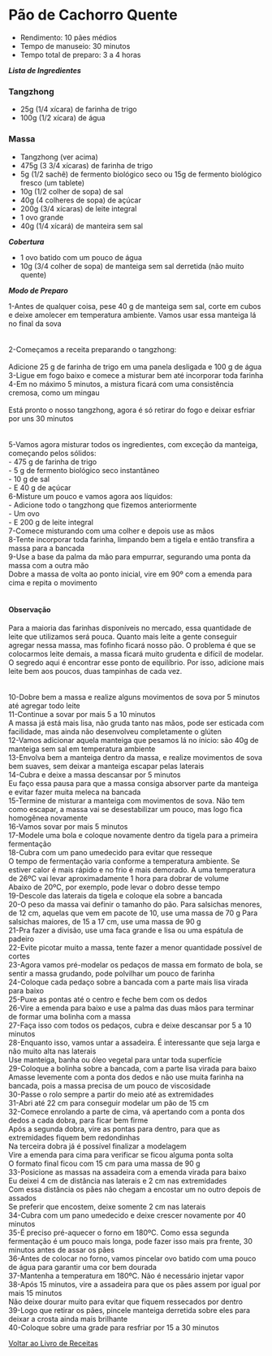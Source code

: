 # Pão de Cachorro Quente

* Rendimento: 10 pães médios
* Tempo de manuseio: 30 minutos
* Tempo total de preparo: 3 a 4 horas

_**Lista de Ingredientes**_

### Tangzhong
* 25g (1/4 xícara) de farinha de trigo
* 100g (1/2 xícara) de água

### Massa
* Tangzhong (ver acima)
* 475g (3 3/4 xícaras) de farinha de trigo
* 5g (1/2 sachê) de fermento biológico seco ou 15g de fermento biológico fresco (um tablete)
* 10g (1/2 colher de sopa) de sal
* 40g (4 colheres de sopa) de açúcar
* 200g (3/4 xícaras) de leite integral
* 1 ovo grande
* 40g (1/4 xícará) de manteira sem sal

_**Cobertura**_
* 1 ovo batido com um pouco de água
* 10g (3/4 colher de sopa) de manteiga sem sal derretida (não muito quente)

_**Modo de Preparo**_

1-Antes de qualquer coisa, pese 40 g de manteiga sem sal, corte em cubos e deixe amolecer em temperatura ambiente. Vamos usar essa manteiga lá no final da sova
<br>
<br>
<br>
2-Começamos a receita preparando o tangzhong:
<br>
<br>
Adicione 25 g de farinha de trigo em uma panela desligada e 100 g de água<br>
3-Ligue em fogo baixo e comece a misturar bem até incorporar toda farinha<br>
4-Em no máximo 5 minutos, a mistura ficará com uma consistência cremosa, como um mingau
<br>
<br>
Está pronto o nosso tangzhong, agora é só retirar do fogo e deixar esfriar por uns 30 minutos
<br>
<br>
<br>
5-Vamos agora misturar todos os ingredientes, com exceção da manteiga, começando pelos sólidos:
       <br>- 475 g de farinha de trigo
       <br>- 5 g de fermento biológico seco instantâneo
       <br>- 10 g de sal
       <br>- E 40 g de açúcar<br>
6-Misture um pouco e vamos agora aos líquidos:
       <br>- Adicione todo o tangzhong que fizemos anteriormente
       <br>- Um ovo
       <br>- E 200 g de leite integral<br>
7-Comece misturando com uma colher e depois use as mãos<br>
8-Tente incorporar toda farinha, limpando bem a tigela e então transfira a massa para a bancada<br>
9-Use a base da palma da mão para empurrar, segurando uma ponta da massa com a outra mão<br>
Dobre a massa de volta ao ponto inicial, vire em 90º com a emenda para cima e repita o movimento<br>
<br>

#### Observação

Para a maioria das farinhas disponíveis no mercado, essa quantidade de leite que utilizamos será pouca. Quanto mais leite a gente conseguir agregar nessa massa, mas fofinho ficará nosso pão. 
O problema é que se colocarmos leite demais, a massa ficará muito grudenta e difícil de modelar.
O segredo aqui é encontrar esse ponto de equilíbrio.
Por isso, adicione mais leite bem aos poucos, duas tampinhas de cada vez.
<br>
<br>
<br>
10-Dobre bem a massa e realize alguns movimentos de sova por 5 minutos até agregar todo leite<br>
11-Continue a sovar por mais 5 a 10 minutos<br>
A massa já está mais lisa, não gruda tanto nas mãos, pode ser esticada com facilidade, mas ainda não desenvolveu completamente o glúten<br>
12-Vamos adicionar aquela manteiga que pesamos lá no ínicio: são 40g de manteiga sem sal em temperatura ambiente<br>
13-Envolva bem a manteiga dentro da massa, e realize movimentos de sova bem suaves, sem deixar a manteiga escapar pelas laterais<br>
14-Cubra e deixe a massa descansar por 5 minutos<br>
Eu faço essa pausa para que a massa consiga absorver parte da manteiga e evitar fazer muita meleca na bancada<br>
15-Termine de misturar a manteiga com movimentos de sova. Não tem como escapar, a massa vai se desestabilizar um pouco, mas logo fica homogênea novamente<br>
16-Vamos sovar por mais 5 minutos<br>
17-Modele uma bola e coloque novamente dentro da tigela para a primeira fermentação<br>
18-Cubra com um pano umedecido para evitar que resseque<br>
O tempo de fermentação varia conforme a temperatura ambiente. Se estiver calor é mais rápido e no frio é mais demorado. A uma temperatura de 26ºC vai levar aproximadamente 1 hora para dobrar de volume<br>
Abaixo de 20ºC, por exemplo, pode levar o dobro desse tempo<br>
19-Descole das laterais da tigela e coloque ela sobre a bancada<br>
20-O peso da massa vai definir o tamanho do pão. Para salsichas menores, de 12 cm, aquelas que vem em pacote de 10, use uma massa de 70 g
Para salsichas maiores, de 15 a 17 cm, use uma massa de 90 g<br>
21-Pra fazer a divisão, use uma faca grande e lisa ou uma espátula de padeiro<br>
22-Evite picotar muito a massa, tente fazer a menor quantidade possível de cortes<br>
23-Agora vamos pré-modelar os pedaços de massa em formato de bola, se sentir a massa grudando, pode polvilhar um pouco de farinha<br>
24-Coloque cada pedaço sobre a bancada com a parte mais lisa virada para baixo<br>
25-Puxe as pontas até o centro e feche bem com os dedos<br>
26-Vire a emenda para baixo e use a palma das duas mãos para terminar de formar uma bolinha com a massa<br>
27-Faça isso com todos os pedaços, cubra e deixe descansar por 5 a 10 minutos<br>
28-Enquanto isso, vamos untar a assadeira. É interessante que seja larga e não muito alta nas laterais<br>
Use manteiga, banha ou óleo vegetal para untar toda superfície<br>
29-Coloque a bolinha sobre a bancada, com a parte lisa virada para baixo<br>
Amasse levemente com a ponta dos dedos e não use muita farinha na bancada, pois a massa precisa de um pouco de viscosidade<br>
30-Passe o rolo sempre a partir do meio até as extremidades<br>
31-Abri até 22 cm para conseguir modelar um pão de 15 cm<br>
32-Comece enrolando a parte de cima, vá apertando com a ponta dos dedos a cada dobra, para ficar bem firme<br>
Após a segunda dobra, vire as pontas para dentro, para que as extremidades fiquem bem redondinhas<br>
Na terceira dobra já é possível finalizar a modelagem<br>
Vire a emenda para cima para verificar se ficou alguma ponta solta<br>
O formato final ficou com 15 cm para uma massa de 90 g<br>
33-Posicione as massas na assadeira com a emenda virada para baixo<br>
Eu deixei 4 cm de distância nas laterais e 2 cm nas extremidades<br>
Com essa distância os pães não chegam a encostar um no outro depois de assados<br>
Se preferir que encostem, deixe somente 2 cm nas laterais<br>
34-Cubra com um pano umedecido e deixe crescer novamente por 40 minutos<br>
35-É preciso pré-aquecer o forno em 180ºC. Como essa segunda fermentação é um pouco mais longa, pode fazer isso mais pra frente, 30 minutos antes de assar os pães<br>
36-Antes de colocar no forno, vamos pincelar ovo batido com uma pouco de água para garantir uma cor bem dourada<br>
37-Mantenha a temperatura em 180ºC. Não é necessário injetar vapor<br>
38-Após 15 minutos, vire a assadeira para que os pães assem por igual por mais 15 minutos<br>
Não deixe dourar muito para evitar que fiquem ressecados por dentro<br>
39-Logo que retirar os pães, pincele manteiga derretida sobre eles para deixar a crosta ainda mais brilhante<br>
40-Coloque sobre uma grade para resfriar por 15 a 30 minutos


[Voltar ao Livro de Receitas](https://github.com/ERC885555/livro-receitas)
